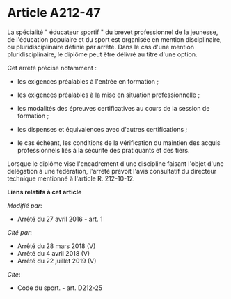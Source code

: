 # Article A212-47

La spécialité " éducateur sportif " du brevet professionnel de la jeunesse, de l'éducation populaire et du sport est
organisée en mention disciplinaire, ou pluridisciplinaire définie par arrêté. Dans le cas d'une mention pluridisciplinaire,
le diplôme peut être délivré au titre d'une option. 

Cet arrêté précise notamment : 

- les exigences préalables à l'entrée en formation ; 

- les exigences préalables à la mise en situation professionnelle ; 

- les modalités des épreuves certificatives au cours de la session de formation ; 

- les dispenses et équivalences avec d'autres certifications ; 

- le cas échéant, les conditions de la vérification du maintien des acquis professionnels liés à la sécurité des pratiquants
et des tiers. 

Lorsque le diplôme vise l'encadrement d'une discipline faisant l'objet d'une délégation à une fédération, l'arrêté prévoit
l'avis consultatif du directeur technique mentionné à l'article R. 212-10-12.

**Liens relatifs à cet article**

_Modifié par_:

  - Arrêté du 27 avril 2016 - art. 1

_Cité par_:

  - Arrêté du 28 mars 2018 (V)
  - Arrêté du 4 avril 2018 (V)
  - Arrêté du 22 juillet 2019 (V)

_Cite_:

  - Code du sport. - art. D212-25
